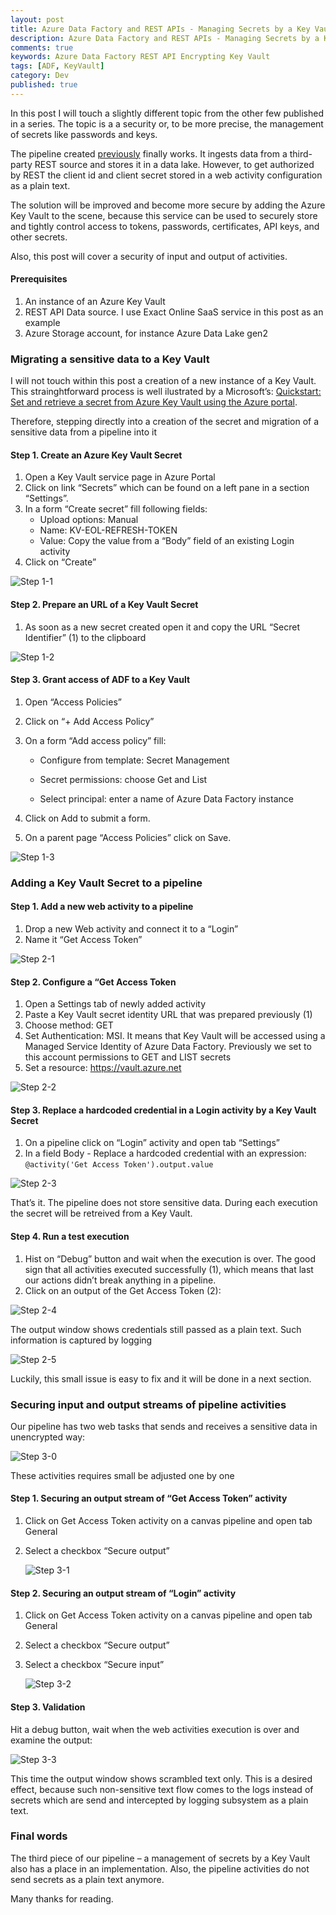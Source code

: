 ```yaml
---
layout: post
title: Azure Data Factory and REST APIs - Managing Secrets by a Key Vault
description: Azure Data Factory and REST APIs - Managing Secrets by a Key Vault
comments: true
keywords: Azure Data Factory REST API Encrypting Key Vault
tags: [ADF, KeyVault]
category: Dev
published: true 
---
```




In this post I will touch a slightly different topic from the other few published in a series. The topic is a a security or, to be more precise, the management of secrets like passwords and keys.

The pipeline created <a href="/2019/adfv2-rest-api-part3-mapping-pagination">previously</a> finally works. It ingests data from a third-party REST source and stores it in a data lake. However, to get authorized by REST the client id and client secret stored in a web activity configuration as a plain text.

The solution will be improved and become more secure by adding the Azure Key Vault to the scene, because this service can be used to securely store and tightly control access to tokens, passwords, certificates, API keys, and other secrets.

Also, this post will cover a security of input and output of activities.

#### Prerequisites

 1. An instance of an Azure Key Vault
 2.	REST API Data source. I use Exact Online SaaS service in this post as an example
 3.	Azure Storage account, for instance Azure Data Lake gen2


### Migrating a sensitive data to a Key Vault

I will not touch within this post a creation of a new instance of a Key Vault. This strainghtforward process is well ilustrated by a Microsoft’s: <a href="https://docs.microsoft.com/en-us/azure/key-vault/quick-create-portal" target="_blank">Quickstart: Set and retrieve a secret from Azure Key Vault using the Azure portal</a>.

Therefore, stepping directly into a creation of the secret and migration of a sensitive data from a pipeline into it

#### Step 1. Create an Azure Key Vault Secret

 1.	Open a Key Vault service page in Azure Portal
 2.	Click on link “Secrets” which can be found on a  left pane in a section “Settings”.
 3.	In a form “Create secret” fill following fields:
     -	Upload options: Manual
     -	Name: KV-EOL-REFRESH-TOKEN
     -	Value: Copy the value from a “Body” field of an existing Login activity
 4.	Click on “Create”  

 <img src="/assets/images/posts/adf-rest-p4/step1-1.png" alt="Step 1-1" /> 
 
#### Step 2. Prepare an URL of a Key Vault Secret

 1.	As soon as a new secret created open it and copy the URL “Secret Identifier” (1) to the clipboard

<img src="/assets/images/posts/adf-rest-p4/step1-2.png" alt="Step 1-2" /> 

#### Step 3. Grant access of ADF to a Key Vault

 1.	Open “Access Policies”
 2.	Click on “+ Add Access Policy”
 3.	On a form “Add access policy” fill:

     -	Configure from template: Secret Management

     -	Secret permissions: choose Get and List

     -	Select principal: enter a name of Azure Data Factory instance

 4.	Click on Add to submit a form.

 5.	On a parent page “Access Policies” click on Save.

  <img src="/assets/images/posts/adf-rest-p4/step1-3.png" alt="Step 1-3" /> 



### Adding a Key Vault Secret to a pipeline

#### Step 1. Add a new web activity to a pipeline
 1.	Drop a new Web activity and connect it to a “Login”
 2.	Name it “Get Access Token”

 <img src="/assets/images/posts/adf-rest-p4/step2-1.png" alt="Step 2-1" /> 
 
#### Step 2. Configure a  “Get Access Token
 1.	Open a Settings tab of newly added activity
 2.	Paste a Key Vault secret identity URL that was prepared previously (1)
 3.	Choose method: GET
 4.	Set Authentication: MSI. It means that Key Vault will be accessed using a Managed Service Identity of Azure Data Factory. Previously we set to this account permissions to GET and LIST secrets
 5.	Set a resource: https://vault.azure.net
 
 <img src="/assets/images/posts/adf-rest-p4/step2-2.png" alt="Step 2-2" /> 

#### Step 3. Replace a hardcoded credential in a Login activity by a Key Vault Secret
 1.	On a pipeline click on “Login” activity and open tab “Settings”
 2.	In a field Body - Replace a hardcoded credential with an expression: ```@activity('Get Access Token').output.value```
 

<img src="/assets/images/posts/adf-rest-p4/step2-3.png" alt="Step 2-3" /> 

<br /> 

That’s it. The pipeline does not store sensitive data. During each execution the secret will be retreived from a Key Vault.

#### Step 4. Run a test execution

 1.	Hist on “Debug” button and wait when the execution is over. The good sign that all activities executed successfully (1), which means that last our actions didn’t break anything in a pipeline.
 2.	Click on an output of the Get Access Token (2):

<img src="/assets/images/posts/adf-rest-p4/step2-4.png" alt="Step 2-4" /> 

The output window shows credentials still passed as a plain text. Such information is captured by logging

<img src="/assets/images/posts/adf-rest-p4/step2-5.png" alt="Step 2-5" /> 

Luckily, this small issue is easy to fix and it will be done in a next section. 



### Securing input and output streams of pipeline activities

Our pipeline has two web tasks that sends and receives a sensitive data in unencrypted way: 

  <img src="/assets/images/posts/adf-rest-p4/step3-0.png" alt="Step 3-0" /> 

These activities requires small be adjusted one by one 

#### Step 1. Securing an output stream of “Get Access Token” activity
 1.	Click on Get Access Token activity on a canvas pipeline and open tab General
 2.	Select a checkbox “Secure output”
 
    <img src="/assets/images/posts/adf-rest-p4/step3-1.png" alt="Step 3-1" /> 

#### Step 2. Securing an output stream of “Login” activity
 1.	Click on Get Access Token activity on a canvas pipeline and open tab General
 2.	Select a checkbox “Secure output”
 3.	Select a checkbox “Secure input”

     <img src="/assets/images/posts/adf-rest-p4/step3-2.png" alt="Step 3-2" /> 
#### Step 3. Validation

Hit a debug button, wait when the web activities execution is over and examine the output:

<img src="/assets/images/posts/adf-rest-p4/step3-3.png" alt="Step 3-3" /> 
 
This time the output window shows scrambled text only. This is a desired effect, because such non-sensitive text flow comes to the logs instead of secrets which are send and intercepted by logging subsystem as a plain text.


### Final words

The third piece of our pipeline – a management of secrets by a Key Vault also has a place in an implementation. Also, the pipeline activities  do not send secrets as a plain text anymore.

Many thanks for reading.






